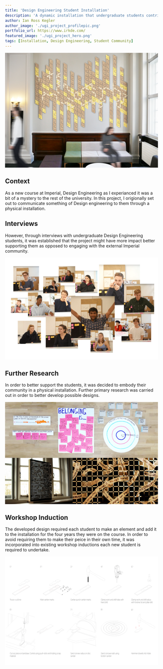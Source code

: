 ```yaml
---
title: 'Design Engineering Student Installation'
description: 'A dynamic installation that undergraduate students contribute to, embodying their community in an attempt to better support them in their sometimes discomfiting studies.'
author: Ian Ross Kegler
author_image: './ugi_project_profilepic.png'
portfolio_url: https://www.irkde.com/
featured_image: './ugi_project_hero.png'
tags: [Installation, Design Engineering, Student Community]
---
```


![](./ugi_project_hero.png)

## Context

As a new course at Imperial, Design Engineering as I experianced it was a bit of a mystery to the rest of the university. In this project, I origionally set out to communicate something of Design engineering to them through a physical installation.

## Interviews

However, through interviews with undergraduate Design Engineering students, it was established that the project might have more impact better supporting them as opposed to engaging with the external Imperial community. 

![](./ugi_interviews.png)

## Further Research 

In order to better support the students, it was decided to embody their community in a physical installation. Further primary research was carried out in order to better develop possible designs.

![](./ugi_primaryresearch.png)

## Workshop Induction

The developed design required each student to make an element and add it to the installation for the four years they were on the course. In order to avoid requiring them to make their peice in their own time, it was incorporated into existing workshop inductions each new student is required to undertake. 

![](./ugi_inductionstoryboard.png)
